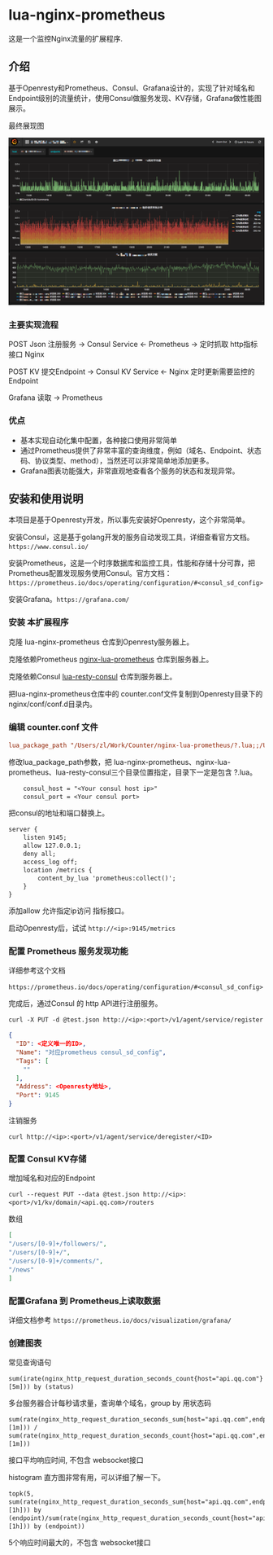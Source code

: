 # lua-nginx-prometheus
这是一个监控Nginx流量的扩展程序.

## 介绍
基于Openresty和Prometheus、Consul、Grafana设计的，实现了针对域名和Endpoint级别的流量统计，使用Consul做服务发现、KV存储，Grafana做性能图展示。

最终展现图

![](screenshot/grafana.png)

### 主要实现流程

POST Json 注册服务 -> Consul Service <- Prometheus -> 定时抓取 http指标接口 Nginx

POST KV 提交Endpoint -> Consul KV Service <- Nginx 定时更新需要监控的Endpoint

Grafana 读取 -> Prometheus

### 优点

* 基本实现自动化集中配置，各种接口使用非常简单
* 通过Prometheus提供了非常丰富的查询维度，例如（域名、Endpoint、状态码、协议类型、method），当然还可以非常简单地添加更多。
* Grafana图表功能强大，非常直观地查看各个服务的状态和发现异常。

## 安装和使用说明

本项目是基于Openresty开发，所以事先安装好Openresty，这个非常简单。

安装Consul，这是基于golang开发的服务自动发现工具，详细查看官方文档。`https://www.consul.io/`

安装Prometheus，这是一个时序数据库和监控工具，性能和存储十分可靠，把Prometheus配置发现服务使用Consul。官方文档：`https://prometheus.io/docs/operating/configuration/#<consul_sd_config>`

安装Grafana。`https://grafana.com/`

### 安装 本扩展程序

克隆 lua-nginx-prometheus 仓库到Openresty服务器上。

克隆依赖Prometheus [nginx-lua-prometheus](https://github.com/knyar/nginx-lua-prometheus) 仓库到服务器上。

克隆依赖Consul [lua-resty-consul](https://github.com/hamishforbes/lua-resty-consul) 仓库到服务器上。

把lua-nginx-prometheus仓库中的 counter.conf文件复制到Openresty目录下的nginx/conf/conf.d目录内。

### 编辑 counter.conf 文件

```conf
lua_package_path "/Users/zl/Work/Counter/nginx-lua-prometheus/?.lua;;/Users/zl/Work/Counter/lua-resty-consul/lib/resty/?.lua;;/Users/zl/Work/Counter/lib/?.lua;;";
```

修改lua_package_path参数，把 lua-nginx-prometheus、nginx-lua-prometheus、lua-resty-consul三个目录位置指定，目录下一定是包含 ?.lua。

```
    consul_host = "<Your consul host ip>"
    consul_port = <Your consul port>
```

把consul的地址和端口替换上。

```
server {
    listen 9145;
    allow 127.0.0.1;
    deny all;
    access_log off;
    location /metrics {
        content_by_lua 'prometheus:collect()';
    }
}
```

添加allow 允许指定ip访问 指标接口。

启动Openresty后，试试 `http://<ip>:9145/metrics` 

### 配置 Prometheus 服务发现功能

详细参考这个文档

`https://prometheus.io/docs/operating/configuration/#<consul_sd_config>`

完成后，通过Consul 的 http API进行注册服务。

```
curl -X PUT -d @test.json http://<ip>:<port>/v1/agent/service/register
``` 

```json
{
  "ID": <定义唯一的ID>,
  "Name": "对应prometheus consul_sd_config",
  "Tags": [
    ""
  ],
  "Address": <Openresty地址>,
  "Port": 9145
}
```

注销服务

```
curl http://<ip>:<port>/v1/agent/service/deregister/<ID>
```

### 配置 Consul KV存储

增加域名和对应的Endpoint

```
curl --request PUT --data @test.json http://<ip>:<port>/v1/kv/domain/<api.qq.com>/routers
```
数组

```json
[
"/users/[0-9]+/followers/",
"/users/[0-9]+/",
"/users/[0-9]+/comments/",
"/news"
]
```

### 配置Grafana 到 Prometheus上读取数据

详细文档参考 `https://prometheus.io/docs/visualization/grafana/`


### 创建图表

常见查询语句

```
sum(irate(nginx_http_request_duration_seconds_count{host="api.qq.com"}[5m])) by (status)
```
多台服务器合计每秒请求量，查询单个域名，group by 用状态码

```
sum(rate(nginx_http_request_duration_seconds_sum{host="api.qq.com",endpoint!="/ws"}[1m])) / sum(rate(nginx_http_request_duration_seconds_count{host="api.qq.com",endpoint!="/ws"}[1m]))
```
接口平均响应时间, 不包含 websocket接口

histogram 直方图非常有用，可以详细了解一下。

```
topk(5, sum(rate(nginx_http_request_duration_seconds_sum{host="api.qq.com",endpoint!="/ws"}[1h])) by (endpoint)/sum(rate(nginx_http_request_duration_seconds_count{host="api.qq.com",endpoint!="/ws"}[1h])) by (endpoint))
```
5个响应时间最大的，不包含 websocket接口

